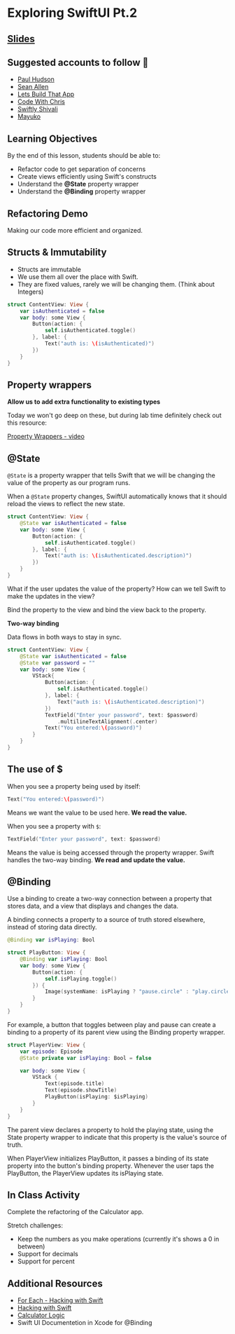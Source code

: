 # Exploring SwiftUI Pt.2

## [Slides](https://make-school-courses.github.io/MOB-1.1-Introduction-to-Swift/Slides/06-SwiftUI2/README.html ':ignore')

<!-- > -->

## Suggested accounts to follow 😬

- [Paul Hudson](https://www.youtube.com/channel/UCmJi5RdDLgzvkl3Ly0DRMlQ)
- [Sean Allen](https://www.youtube.com/channel/UCbTw29mcP12YlTt1EpUaVJw)
- [Lets Build That App](https://www.youtube.com/channel/UCuP2vJ6kRutQBfRmdcI92mA)
- [Code With Chris](https://www.youtube.com/user/CodeWithChris)
- [Swiftly Shivali](https://www.youtube.com/c/SwiftlyShivali/videos)
- [Mayuko](https://www.youtube.com/c/hellomayuko)

<!-- > -->

## Learning Objectives

By the end of this lesson, students should be able to:

- Refactor code to get separation of concerns
- Create views efficiently using Swift's constructs
- Understand the **@State** property wrapper
- Understand the **@Binding** property wrapper

<!-- > -->

## Refactoring Demo

Making our code more efficient and organized.

<!-- > -->

## Structs & Immutability

- Structs are immutable
- We use them all over the place with Swift.
- They are fixed values, rarely we will be changing them. (Think about Integers)

<!-- > -->

```swift
struct ContentView: View {
    var isAuthenticated = false
    var body: some View {
        Button(action: {
            self.isAuthenticated.toggle()
        }, label: {
            Text("auth is: \(isAuthenticated)")
        })
    }
}
```

<!-- > -->

## Property wrappers

**Allow us to add extra functionality to existing types**

Today we won't go deep on these, but during lab time definitely check out this resource:

[Property Wrappers - video](https://www.youtube.com/watch?v=lxdSiq8drXQ)

<!-- > -->

## @State

`@State` is a property wrapper that tells Swift that we will be changing the value of the property as our program runs.

When a `@State` property changes, SwiftUI automatically knows that it should reload the views to reflect the new state.

<!-- > -->

```swift
struct ContentView: View {
    @State var isAuthenticated = false
    var body: some View {
        Button(action: {
            self.isAuthenticated.toggle()
        }, label: {
            Text("auth is: \(isAuthenticated.description)")
        })
    }
}
```

<!-- > -->

What if the user updates the value of the property? How can we tell Swift to make the updates in the view?

Bind the property to the view and bind the view back to the property.

**Two-way binding**

Data flows in both ways to stay in sync.

<!-- > -->

```swift
struct ContentView: View {
    @State var isAuthenticated = false
    @State var password = ""
    var body: some View {
        VStack{
            Button(action: {
                self.isAuthenticated.toggle()
            }, label: {
                Text("auth is: \(isAuthenticated.description)")
            })
            TextField("Enter your password", text: $password)
                .multilineTextAlignment(.center)
            Text("You entered:\(password)")
        }
    }
}
```

<!-- > -->

## The use of $

When you see a property being used by itself:

```swift
Text("You entered:\(password)")
```

Means we want the value to be used here. **We read the value.**

<!-- > -->

When you see a property with `$`:

```swift
TextField("Enter your password", text: $password)
```

Means the value is being accessed through the property wrapper. Swift handles the two-way binding. **We read and update the value.**

<!-- > -->

## @Binding

Use a binding to create a two-way connection between a property that stores data, and a view that displays and changes the data.

A binding connects a property to a source of truth stored elsewhere, instead of storing data directly.

<!-- > -->

```swift
@Binding var isPlaying: Bool

struct PlayButton: View {
    @Binding var isPlaying: Bool
    var body: some View {
        Button(action: {
            self.isPlaying.toggle()
        }) {
            Image(systemName: isPlaying ? "pause.circle" : "play.circle")
        }
    }
}
```

<aside class"notes">
For example, a button that toggles between play and pause can create a binding to a property of its parent view using the Binding property wrapper.
</aside>

<!-- > -->

```swift
struct PlayerView: View {
    var episode: Episode
    @State private var isPlaying: Bool = false

    var body: some View {
        VStack {
            Text(episode.title)
            Text(episode.showTitle)
            PlayButton(isPlaying: $isPlaying)
        }
    }
}
```
<aside class ="notes">
The parent view declares a property to hold the playing state, using the
State property wrapper to indicate that this property is the value's source of truth.

When PlayerView initializes PlayButton, it passes a binding of its state property into the button's binding property. Whenever the user taps the PlayButton, the PlayerView updates its isPlaying state.
</aside>

<!-- > -->

## In Class Activity

Complete the refactoring of the Calculator app.

Stretch challenges:
- Keep the numbers as you make operations (currently it's shows a 0 in between)
- Support for decimals
- Support for percent

<!-- > -->

## Additional Resources

- [For Each - Hacking with Swift](https://www.hackingwithswift.com/books/ios-swiftui/why-does-self-work-for-foreach)
- [Hacking with Swift](https://www.youtube.com/watch?v=stSB04C4iS4)
- [Calculator Logic](https://github.com/TarokhDev2020/Calculator-for-SwiftUI)
- Swift UI Documentetion in Xcode for @Binding
